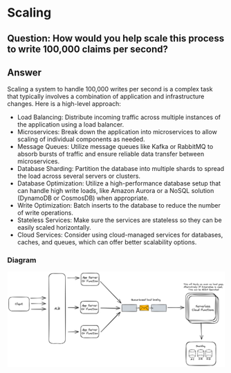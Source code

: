 # Scaling

## Question: How would you help scale this process to write 100,000 claims per second?

## Answer

Scaling a system to handle 100,000 writes per second is a complex task that typically involves a combination of application and infrastructure changes. Here is a high-level approach:

- Load Balancing: Distribute incoming traffic across multiple instances of the application using a load balancer.
- Microservices: Break down the application into microservices to allow scaling of individual components as needed.
- Message Queues: Utilize message queues like Kafka or RabbitMQ to absorb bursts of traffic and ensure reliable data transfer between microservices.
- Database Sharding: Partition the database into multiple shards to spread the load across several servers or clusters.
- Database Optimization: Utilize a high-performance database setup that can handle high write loads, like Amazon Aurora or a NoSQL solution (DynamoDB or CosmosDB) when appropriate.
- Write Optimization: Batch inserts to the database to reduce the number of write operations.
- Stateless Services: Make sure the services are stateless so they can be easily scaled horizontally.
- Cloud Services: Consider using cloud-managed services for databases, caches, and queues, which can offer better scalability options.

### Diagram

![Scaling Diagram](ScalingClaimProcessing-2.png)

